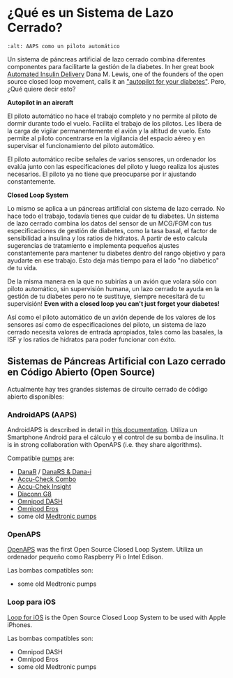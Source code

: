 # ¿Qué es un Sistema de Lazo Cerrado?

```{image} ../images/autopilot.png
:alt: AAPS como un piloto automático
```

Un sistema de páncreas artificial de lazo cerrado combina diferentes componentes para facilitarte la gestión de la diabetes. In her great book [Automated Insulin Delivery](https://www.artificialpancreasbook.com/) Dana M. Lewis, one of the founders of the open source closed loop movement, calls it an ["autopilot for your diabetes"](https://www.artificialpancreasbook.com/3.-getting-started-with-your-aps). Pero, ¿Qué quiere decir esto?

**Autopilot in an aircraft**

El piloto automático no hace el trabajo completo y no permite al piloto de dormir durante todo el vuelo. Facilita el trabajo de los pilotos. Les libera de la carga de vigilar permanentemente el avión y la altitud de vuelo. Esto permite al piloto concentrarse en la vigilancia del espacio aéreo y en supervisar el funcionamiento del piloto automático.

El piloto automático recibe señales de varios sensores, un ordenador los evalúa junto con las especificaciones del piloto y luego realiza los ajustes necesarios. El piloto ya no tiene que preocuparse por ir ajustando constantemente.

**Closed Loop System**

Lo mismo se aplica a un páncreas artificial con sistema de lazo cerrado. No hace todo el trabajo, todavía tienes que cuidar de tu diabetes. Un sistema de lazo cerrado combina los datos del sensor de un MCG/FGM con tus especificaciones de gestión de diabetes, como la tasa basal, el factor de sensibilidad a insulina y los ratios de hidratos. A partir de esto calcula sugerencias de tratamiento e implementa pequeños ajustes constantemente para mantener tu diabetes dentro del rango objetivo y para ayudarte en ese trabajo. Esto deja más tiempo para el lado "no diabético" de tu vida.

De la misma manera en la que no subirías a un avión que volara sólo con piloto automático, sin supervisión humana, un lazo cerrado te ayuda en la gestión de tu diabetes pero no te sustituye, siempre necesitará de tu supervisión! **Even with a closed loop you can't just forget your diabetes!**

Así como el piloto automático de un avión depende de los valores de los sensores así como de especificaciones del piloto, un sistema de lazo cerrado necesita valores de entrada apropiados, tales como las basales, la ISF y los ratios de hidratos para poder funcionar con éxito.

## Sistemas de Páncreas Artificial con Lazo cerrado en Código Abierto (Open Source)

Actualmente hay tres grandes sistemas de circuito cerrado de código abierto disponibles:

### AndroidAPS (AAPS)

AndroidAPS is described in detail in [this documentation](./WhatisAndroidAPS.html). Utiliza un Smartphone Android para el cálculo y el control de su bomba de insulina. It is in strong collaboration with OpenAPS (i.e. they share algorithms).

Compatible [pumps](../Hardware/pumps.md) are:

- [DanaR](../Configuration/DanaR-Insulin-Pump.md) / [DanaRS & Dana-i](../Configuration/DanaRS-Insulin-Pump.html)
- [Accu-Check Combo](../Configuration/Accu-Chek-Combo-Pump.md)
- [Accu-Chek Insight](../Configuration/Accu-Chek-Insight-Pump.md)
- [Diaconn G8](../Configuration/DiaconnG8.md)
- [Omnipod DASH](../Configuration/OmnipodDASH.md)
- [Omnipod Eros](../Configuration/OmnipodEros.md)
- some old [Medtronic pumps](../Configuration/MedtronicPump.md)

### OpenAPS

[OpenAPS](https://openaps.readthedocs.io) was the first Open Source Closed Loop System. Utiliza un ordenador pequeño como Raspberry Pi o Intel Edison.

Las bombas compatibles son:

- some old Medtronic pumps

### Loop para iOS

[Loop for iOS](https://loopkit.github.io/loopdocs/) is the Open Source Closed Loop System to be used with Apple iPhones.

Las bombas compatibles son:

- Omnipod DASH
- Omnipod Eros
- some old Medtronic pumps
